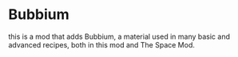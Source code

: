 # Bubbium
   this is a mod that adds Bubbium, a material used in many basic and advanced recipes,
both in this mod and The Space Mod.

